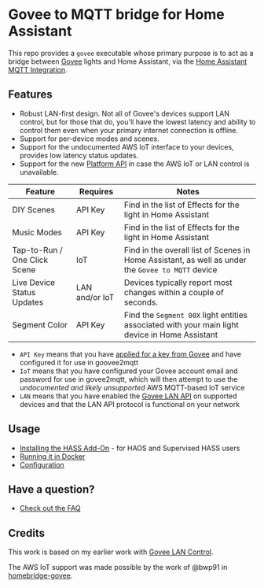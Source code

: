 # Govee to MQTT bridge for Home Assistant

This repo provides a `govee` executable whose primary purpose is to act
as a bridge between [Govee](https://govee.com) lights and Home Assistant,
via the [Home Assistant MQTT Integration](https://www.home-assistant.io/integrations/mqtt/).

## Features

* Robust LAN-first design. Not all of Govee's devices support LAN control,
  but for those that do, you'll have the lowest latency and ability to
  control them even when your primary internet connection is offline.
* Support for per-device modes and scenes.
* Support for the undocumented AWS IoT interface to your devices, provides
  low latency status updates.
* Support for the new [Platform
  API](https://developer.govee.com/reference/get-you-devices) in case the AWS
  IoT or LAN control is unavailable.

|Feature|Requires|Notes|
|-------|--------|-------------|
|DIY Scenes|API Key|Find in the list of Effects for the light in Home Assistant|
|Music Modes|API Key|Find in the list of Effects for the light in Home Assistant|
|Tap-to-Run / One Click Scene|IoT|Find in the overall list of Scenes in Home Assistant, as well as under the `Govee to MQTT` device|
|Live Device Status Updates|LAN and/or IoT|Devices typically report most changes within a couple of seconds.|
|Segment Color|API Key|Find the `Segment 00X` light entities associated with your main light device in Home Assistant|

* `API Key` means that you have [applied for a key from Govee](https://developer.govee.com/reference/apply-you-govee-api-key)
  and have configured it for use in goovee2mqtt
* `IoT` means that you have configured your Govee account email and password for
  use in govee2mqtt, which will then attempt to use the
  *undocumented and likely unsupported* AWS MQTT-based IoT service
* `LAN` means that you have enabled the [Govee LAN API](https://app-h5.govee.com/user-manual/wlan-guide)
  on supported devices and that the LAN API protocol is functional on your network

## Usage

* [Installing the HASS Add-On](docs/ADDON.md) - for HAOS and Supervised HASS users
* [Running it in Docker](docs/DOCKER.md)
* [Configuration](docs/CONFIG.md)

## Have a question?

* [Check out the FAQ](docs/FAQ.md)

## Credits

This work is based on my earlier work with [Govee LAN
Control](https://github.com/wez/govee-lan-hass/).

The AWS IoT support was made possible by the work of @bwp91 in
[homebridge-govee](https://github.com/bwp91/homebridge-govee/).

